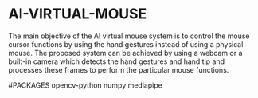 # AI-VIRTUAL-MOUSE
The main objective of the AI virtual mouse system is to control the mouse cursor functions by using the hand gestures instead of using a physical mouse. The proposed system can be achieved by using a webcam or a built-in camera which detects the hand gestures and hand tip and processes these frames to perform the particular mouse functions.

#PACKAGES 
opencv-python
numpy
mediapipe

